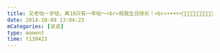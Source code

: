 ```yaml
---
title: 又老哒一岁哒，离18只有一年哒～<br>祝我生日快乐！<br>☀️☀️☀️☀️☀️🎂🎂🎂🎂🎂🎁🎁🎁🎁🎁
date: 2014-10-09 13:04:23
mCategories: [说说]
type: moment
time: t130423
---
```


